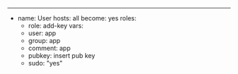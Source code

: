 ---
- name: User 
  hosts: all
  become: yes
  roles:
    - role: add-key
  vars:
  - user: app
  - group: app
  - comment: app
  - pubkey: insert pub key 
  - sudo: "yes" 